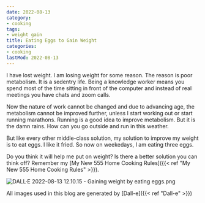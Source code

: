```yaml
---
date: 2022-08-13
category:
- cooking
tags:
- weight gain
title: Eating Eggs to Gain Weight
categories:
- cooking
lastMod: 2022-08-13
---
```

I  have lost weight. I am losing weight for some reason. The reason is poor metabolism. It is a sedentry life. Being a knowledge worker means you spend most of the time sitting in front of the computer and instead of real meetings you have chats and zoom calls.

Now the nature of work cannot be changed and due to advancing age, the metabolism cannot be improved further, unless I start working out or start running marathons. Running is a good idea to improve metabolism. But it is the damn rains. How can you go outside and run in this weather.

But like every other middle-class solution, my solution to improve my weight is to eat eggs. I like it fried. So now on weekedays, I am eating three eggs.

Do you think it will help me put on weight? Is there a better solution you can think off? Remember my [My New 555 Home Cooking Rules]({{< ref "My New 555 Home Cooking Rules" >}}).

![DALL·E 2022-08-13 12.10.15 - Gaining weight by eating eggs.png](/assets/dall·e_2022-08-13_12.10.15_-_gaining_weight_by_eating_eggs_1660372845198_0.png)

All images used in this blog are generated by [Dall-e]({{< ref "Dall-e" >}})


